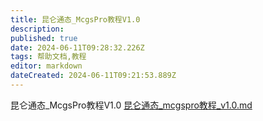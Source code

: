```yaml
---
title: 昆仑通态_McgsPro教程V1.0
description: 
published: true
date: 2024-06-11T09:28:32.226Z
tags: 帮助文档,教程
editor: markdown
dateCreated: 2024-06-11T09:21:53.889Z
---
```


昆仑通态_McgsPro教程V1.0
[昆仑通态_mcgspro教程_v1.0.md](/昆仑通态_mcgspro教程_v1.0.md)